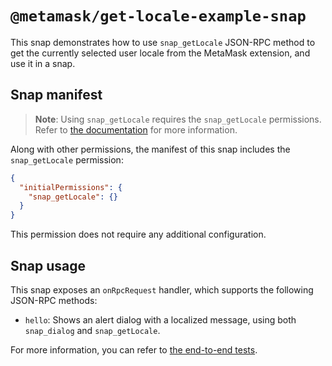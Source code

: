 # `@metamask/get-locale-example-snap`

This snap demonstrates how to use `snap_getLocale` JSON-RPC method to get
the currently selected user locale from the MetaMask extension, and use it in a snap.

## Snap manifest

> **Note**: Using `snap_getLocale` requires the `snap_getLocale`
> permissions. Refer to [the documentation](https://docs.metamask.io/snaps/reference/rpc-api/#snap_getlocale)
> for more information.

Along with other permissions, the manifest of this snap includes the
`snap_getLocale` permission:

```json
{
  "initialPermissions": {
    "snap_getLocale": {}
  }
}
```

This permission does not require any additional configuration.

## Snap usage

This snap exposes an `onRpcRequest` handler, which supports the following
JSON-RPC methods:

- `hello`: Shows an alert dialog with a localized message, using both `snap_dialog`
  and `snap_getLocale`.

For more information, you can refer to
[the end-to-end tests](./src/index.test.ts).
